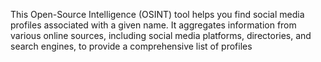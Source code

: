 This Open-Source Intelligence (OSINT) tool helps you find social media profiles associated with a given name. 
It aggregates information from various online sources, including social media platforms, directories, 
and search engines, to provide a comprehensive list of profiles
